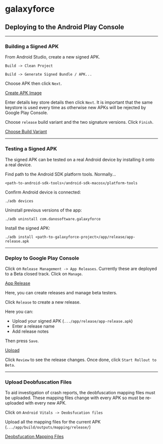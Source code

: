 # galaxyforce


## Deploying to the Android Play Console

***

### Building a Signed APK

From Android Studio, create a new signed APK.

```
Build -> Clean Project
```

```
Build -> Generate Signed Bundle / APK...
```

Choose APK then click `Next`.

[Create APK Image](https://github.com/DannyNicholas/galaxyforce/raw/dev/assets/createAPK.png "Create APK Image")

Enter details key store details then click `Next`. It is important that the same keystore is used every time as otherwise new APKs will be rejected by Google Play Console.

Choose `release` build variant and the two signature versions. Click `Finish`.

[Choose Build Variant](https://github.com/DannyNicholas/galaxyforce/raw/dev/assets/buildVariant.png "Choose Build Variant")

***

### Testing a Signed APK

The signed APK can be tested on a real Android device by installing it onto a real device.

Find path to the Android SDK platform tools. Normally...
```
<path-to-android-sdk-tools>/android-sdk-macosx/platform-tools
```

Confirm Android device is connected:
```
./adb devices
```

Uninstall previous versions of the app:
```
./adb uninstall com.danosoftware.galaxyforce
```

Install the signed APK:
```
./adb install <path-to-galaxyforce-project>/app/release/app-release.apk
```

***

### Deploy to Google Play Console

Click on `Release Management -> App Releases`. Currently these are deployed to a Beta closed track. Click on `Manage`.

[App Release](https://github.com/DannyNicholas/galaxyforce/raw/dev/assets/appRelease.png "App Release")

Here, you can create releases and manage beta testers.

Click `Release` to create a new release.

Here you can:

- Upload your signed APK (`.../app/release/app-release.apk`)
- Enter a release name
- Add release notes

Then press `Save`.

[Upload](https://github.com/DannyNicholas/galaxyforce/raw/dev/assets/upload.png "Upload")

Click `Review` to see the release changes.
Once done, click `Start Rollout to Beta`.

***

### Upload Deobfuscation Files

To aid investigation of crash reports, the deobfuscation mapping files must be uploaded. These mapping files change with every APK so must be re-uploaded with every new APK.

Click on
```Android Vitals -> Deobsfucation files```

Upload all the mapping files for the current APK (`.../app/build/outputs/mapping/release/`)

[Deobsfucation Mapping Files](https://github.com/DannyNicholas/galaxyforce/raw/dev/assets/deobsfucation.png "Deobsfucation Mapping Files")
